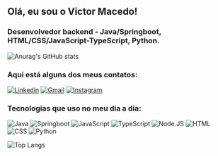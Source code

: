 
## Olá, eu sou o Victor Macedo!
### Desenvolvedor backend - Java/Springboot, HTML/CSS/JavaScript-TypeScript, Python.

![Anurag's GitHub stats](https://github-readme-stats.vercel.app/api?username=victormacedov&hide=contribs,prs)

### Aqui está alguns dos meus contatos:
[![Linkedin](https://img.shields.io/badge/LinkedIn-0077B5?style=for-the-badge&logo=linkedin&logoColor=white)](https://www.linkedin.com/in/victormacedov/)
[![Gmail](https://img.shields.io/badge/Gmail-D14836?style=for-the-badge&logo=gmail&logoColor=white)](mailto:victormacedo1001@gmail.com)
[![Instagram](https://img.shields.io/badge/Instagram-E4405F?style=for-the-badge&logo=instagram&logoColor=white)](https://www.instagram.com/victormacedov/)


### Tecnologias que uso no meu dia a dia:

![Java](https://img.shields.io/badge/Java-ED8B00?style=for-the-badge&logo=openjdk&logoColor=white)
![Springboot](https://img.shields.io/badge/Spring-6DB33F?style=for-the-badge&logo=spring&logoColor=white)
![JavaScript](https://img.shields.io/badge/javascript-%23323330.svg?style=for-the-badge&logo=javascript&logoColor=%23F7DF1E)
![TypeScript](https://img.shields.io/badge/typescript-%23007ACC.svg?style=for-the-badge&logo=typescript&logoColor=white)
![Node.JS](https://img.shields.io/badge/Node.js-43853D?style=for-the-badge&logo=node.js&logoColor=white)
![HTML](https://img.shields.io/badge/HTML-239120?style=for-the-badge&logo=html5&logoColor=white)
![CSS](https://img.shields.io/badge/CSS-239120?&style=for-the-badge&logo=css3&logoColor=white)
![Python](https://img.shields.io/badge/Python-3776AB?style=for-the-badge&logo=python&logoColor=white)

![Top Langs](https://github-readme-stats.vercel.app/api/top-langs/?username=victormacedov&layout=compact)

